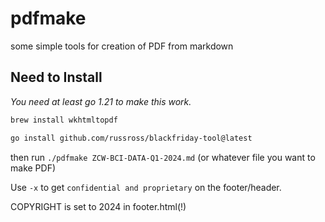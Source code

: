 # pdfmake
some simple tools for creation of PDF from markdown
## Need to Install

_You need at least go 1.21 to make this work._

```bash
brew install wkhtmltopdf

go install github.com/russross/blackfriday-tool@latest
```

then run `./pdfmake ZCW-BCI-DATA-Q1-2024.md` (or whatever file you want to make PDF)

Use `-x` to get `confidential and proprietary` on the footer/header.

COPYRIGHT is set to 2024 in footer.html(!)
